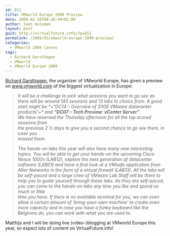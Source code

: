 ```yaml
---
id: 811
title: VMworld Europe 2009 Preview
date: 2009-02-16T09:20:49+02:00
author: Sven Huisman
layout: post
guid: http://virtualfuture.info/?p=811
permalink: /2009/02/vmworld-europe-2009-preview/
categories:
  - VMworld 2009 Cannes
tags:
  - Richard Garsthagen
  - VMworld
  - VMworld Europe 2009
---
```

<a title="Run-virtual.com" href="http://www.run-virtual.com" target="_blank">Richard Garsthagen</a>, the organizer of VMworld Europe, has given a preview on <a title="VMworld.com" href="http://www.vmworld.com/blogs/vmworldeurope2009/2009/02/15/vmworld-preview-1-more-week-to-go" target="_blank">www.vmworld.com</a> of the biggest virtualization in Europe:

> _It will be a challenge to pick what sessions you want to go see as there will be around 140 sessions and 13 labs to choice from. A good start might be \*+“DC14 &#8211; Overview of 2009 VMware datacenter products”+\* and **“DC07 &#8211; Tech Preview: vCenter Server”**.  
> We have reserved the Thursday afternoon for all the top scored sessions from  
> the previous 2 ½ days to give you a second chance to go see them, in case you  
> missed them._
> 
> _The hands-on labs this year will also have many new interesting topics. You will be able to get your hands-on the upcoming Cisco Nexus 1000v (LAB12), explore the next generation of datacenter software (LAB01) and have a first look at a VMsafe application from Altor Networks in the form of a virtual firewall (LAB13). All the labs will be self-paced and a large crew of VMware Lab Staff will be there to help you to guide yourself through these labs. As they are self-paced, you can come to the hands-on labs any time you like and spend as much or little  
> time you have. If there is no available terminal for you, we can even allow a certain amount of ‘bring-your-own-machine’ to create even more capacity and in case you have a funky keyboard like the Belgiums do, you can work with what you are used to._

Matthijs and I will be doing live (video-)blogging at VMworld Europe this year, so expect lots of content on VirtualFuture.info!